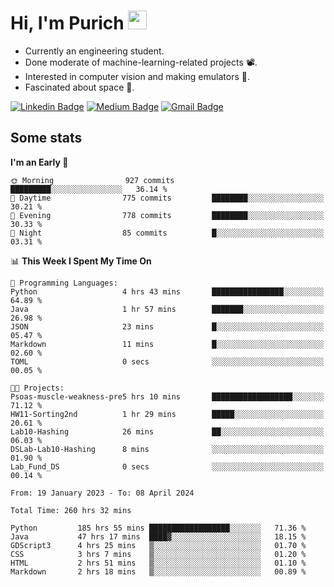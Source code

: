 <h1 align="left">Hi, I'm Purich
<img src="https://media.giphy.com/media/hvRJCLFzcasrR4ia7z/giphy.gif" width="30px"/></h1>

* Currently an engineering student.
* Done moderate of machine-learning-related projects :film_projector:.
* Interested in computer vision and making emulators :space_invader:.
* Fascinated about space :milky_way:.

[![Linkedin Badge](https://img.shields.io/badge/-Purich-blue?style=flat-square&logo=Linkedin&logoColor=white&link=https://www.linkedin.com/in/purich-siritip-16b3b3255/)](https://www.linkedin.com/in/purich-siritip-16b3b3255) [![Medium Badge](https://img.shields.io/badge/-@purich-gray?style=flat-square&labelColor=000000&logo=Medium&link=https://medium.com/@phuritsiritip)](https://medium.com/@phuritsiritip)
[![Gmail Badge](https://img.shields.io/badge/-mark.phurit@gmail.com-c14438?style=flat-square&logo=Gmail&logoColor=white&link=mailto:mark.phurit@gmail.com)](mailto:mark.phurit@gmail.com)

## Some stats

  
  <!--START_SECTION:waka-->
**I'm an Early 🐤** 

```text
🌞 Morning                927 commits         █████████░░░░░░░░░░░░░░░░   36.14 % 
🌆 Daytime                775 commits         ████████░░░░░░░░░░░░░░░░░   30.21 % 
🌃 Evening                778 commits         ████████░░░░░░░░░░░░░░░░░   30.33 % 
🌙 Night                  85 commits          █░░░░░░░░░░░░░░░░░░░░░░░░   03.31 % 
```


📊 **This Week I Spent My Time On** 

```text
💬 Programming Languages: 
Python                   4 hrs 43 mins       ████████████████░░░░░░░░░   64.89 % 
Java                     1 hr 57 mins        ███████░░░░░░░░░░░░░░░░░░   26.98 % 
JSON                     23 mins             █░░░░░░░░░░░░░░░░░░░░░░░░   05.47 % 
Markdown                 11 mins             █░░░░░░░░░░░░░░░░░░░░░░░░   02.60 % 
TOML                     0 secs              ░░░░░░░░░░░░░░░░░░░░░░░░░   00.05 % 

🐱‍💻 Projects: 
Psoas-muscle-weakness-pre5 hrs 10 mins       ██████████████████░░░░░░░   71.12 % 
HW11-Sorting2nd          1 hr 29 mins        █████░░░░░░░░░░░░░░░░░░░░   20.61 % 
Lab10-Hashing            26 mins             ██░░░░░░░░░░░░░░░░░░░░░░░   06.03 % 
DSLab-Lab10-Hashing      8 mins              ░░░░░░░░░░░░░░░░░░░░░░░░░   01.90 % 
Lab_Fund_DS              0 secs              ░░░░░░░░░░░░░░░░░░░░░░░░░   00.14 % 
```


<!--END_SECTION:waka-->

  <!--START_SECTION:waka-simple-->

```text
From: 19 January 2023 - To: 08 April 2024

Total Time: 260 hrs 32 mins

Python         185 hrs 55 mins ██████████████████░░░░░░░   71.36 %
Java           47 hrs 17 mins  ████▓░░░░░░░░░░░░░░░░░░░░   18.15 %
GDScript3      4 hrs 25 mins   ▒░░░░░░░░░░░░░░░░░░░░░░░░   01.70 %
CSS            3 hrs 7 mins    ▒░░░░░░░░░░░░░░░░░░░░░░░░   01.20 %
HTML           2 hrs 51 mins   ▒░░░░░░░░░░░░░░░░░░░░░░░░   01.10 %
Markdown       2 hrs 18 mins   ▒░░░░░░░░░░░░░░░░░░░░░░░░   00.89 %
```

<!--END_SECTION:waka-simple-->

  <!--![Anurag's GitHub stats](https://github-readme-stats.vercel.app/api?username=vikimark&show_icons=true&theme=gruvbox_light)-->
  
<!--
**vikimark/vikimark** is a ✨ _special_ ✨ repository because its `README.md` (this file) appears on your GitHub profile.

Here are some ideas to get you started:

- 🔭 I’m currently working on ...
- 🌱 I’m currently learning ...
- 👯 I’m looking to collaborate on ...
- 🤔 I’m looking for help with ...
- 💬 Ask me about ...
- 📫 How to reach me: ...
- 😄 Pronouns: ...
- ⚡ Fun fact: ...
-->
